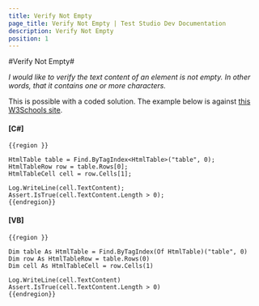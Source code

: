```yaml
---
title: Verify Not Empty
page_title: Verify Not Empty | Test Studio Dev Documentation
description: Verify Not Empty
position: 1
---
```

#Verify Not Empty#

*I would like to verify the text content of an element is not empty. In other words, that it contains one or more characters.*

This is possible with a coded solution. The example below is against <a href="http://www.w3schools.com/html/html_tables.asp" target="_blank">this W3Schools site</a>.

#### __[C#]__

    {{region }}

    HtmlTable table = Find.ByTagIndex<HtmlTable>("table", 0);
    HtmlTableRow row = table.Rows[0];
    HtmlTableCell cell = row.Cells[1];
    
    Log.WriteLine(cell.TextContent);
    Assert.IsTrue(cell.TextContent.Length > 0);
    {{endregion}}

#### __[VB]__

    {{region }} 

    Dim table As HtmlTable = Find.ByTagIndex(Of HtmlTable)("table", 0)
    Dim row As HtmlTableRow = table.Rows(0)
    Dim cell As HtmlTableCell = row.Cells(1)
    
    Log.WriteLine(cell.TextContent)
    Assert.IsTrue(cell.TextContent.Length > 0)
    {{endregion}}